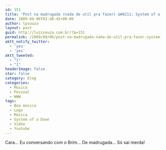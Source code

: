 ```yaml
---
id: 151
title: 'Post na madrugada (nada de util pra fazer) &#8211; System of a Lego'
date: 2009-09-06T03:48:45+00:00
author: lpsouza
layout: post
guid: http://luizsouza.com.br/?p=151
permalink: /2009/09/06/post-na-madrugada-nada-de-util-pra-fazer-system-of-a-lego/
aktt_notify_twitter:
  - 'yes'
  - 'yes'
aktt_tweeted:
  - "1"
  - "1"
headerImage: false
star: false
category: blog
categories:
  - Música
  - Pessoal
  - WWW
tags:
  - Boa música
  - Lego
  - Música
  - System of a Down
  - Video
  - Youtube
---
```

Cara&#8230; Eu conversando com o Brim&#8230; De madrugada&#8230; Só sai merda!